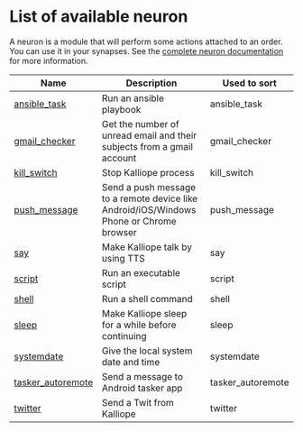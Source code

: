 # List of available neuron

A neuron is a module that will perform some actions attached to an order. You can use it in your synapses. See the [complete neuron documentation](neurons.md) for more information.

| Name                                               | Description                                                                             | Used to sort      |
|----------------------------------------------------|-----------------------------------------------------------------------------------------|-------------------|
| [ansible_task](../neurons/ansible_task/)           | Run an ansible playbook                                                                 | ansible_task      |
| [gmail_checker](../neurons/gmail_checker/)         | Get the number of unread email and their subjects from a gmail account                  | gmail_checker     |
| [kill_switch](../neurons/kill_switch/)             | Stop Kalliope process                                                                   | kill_switch       |
| [push_message](../neurons/push_message/)           | Send a push message to a remote device like Android/iOS/Windows Phone or Chrome browser | push_message      |
| [say](../neurons/say/)                             | Make Kalliope talk by using TTS                                                         | say               |
| [script](../neurons/script/)                       | Run an executable script                                                                | script            |
| [shell](../neurons/command/)                       | Run a shell command                                                                     | shell             |
| [sleep](../neurons/sleep/)                         | Make Kalliope sleep for a while before continuing                                       | sleep             |
| [systemdate](../neurons/systemdate/)               | Give the local system date and time                                                     | systemdate        |
| [tasker_autoremote](../neurons/tasker_autoremote/) | Send a message to Android tasker app                                                    | tasker_autoremote |
| [twitter](../neurons/twitter/)                     | Send a Twit from Kalliope                                                               | twitter           |

